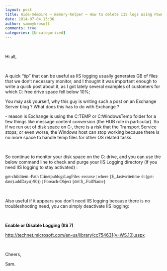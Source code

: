 ```yaml
---
layout: post
title: Aide-mémoire – memory-helper – How to delete IIS logs using Powershell (IIS logging can take GBs of disk space, watch out !)
date: 2014-07-04 13:36
author: sammykrosoft
comments: true
categories: [Uncategorized]
---
```

<p>&nbsp;<p>Hi all,</p><p>&nbsp;</p><p>A quick &ldquo;tip&rdquo; that can be useful as IIS logging usually generates GB of files that we don&rsquo;t necessary monitor, and I thought it was important enough to write a quick post about it, as I got lately several examples of customers for which C: free drive space fell below 10%; </p><p>You may ask yourself, why this guy is writing such a post on an Exchange Server blog ? What does this has to do with Exchange ?</p><p>- reason is Exchange is using the C:TEMP or C:WindowsTemp folder for a few things like message content conversion (the HUB role in particular). So if we run out of disk space on C:, there is a risk that the Transport Service stops; or even worse, the Windows host can stop working because there is no more space to handle temp files for other OS related tasks.</p><p>&nbsp;</p><p>So continue to monitor your disk space on the C: drive, and you can use the below command line to check and purge your IIS Logging directory (if you need IIS logging to stay activated) :</p><p><font face="Lucida Console">get-childitem -Path C:inetpublogsLogFiles -recurse | where {$_.lastwritetime -lt (get-date).addDays(-90)} | Foreach-Object {del $_.FullName}</font></p><p>&nbsp;</p><p>Also useful if it appears you don&rsquo;t need IIS logging because there is no troubleshooting need, you can simply deactivate IIS logging:</p><p>&nbsp;</p><p><strong>Enable or Disable Logging (IIS 7)</strong></p><p><a title="http://technet.microsoft.com/en-us/library/cc754631(v=WS.10).aspx" href="http://technet.microsoft.com/en-us/library/cc754631(v=WS.10).aspx">http://technet.microsoft.com/en-us/library/cc754631(v=WS.10).aspx</a></p><p>&nbsp;</p><p>Cheers,</p><p>Sam.</p></p>

